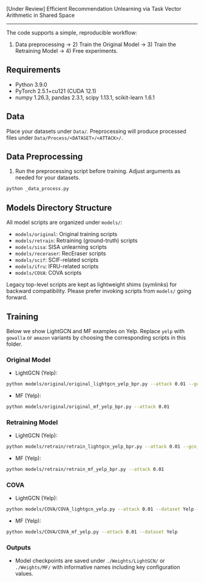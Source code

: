 [Under Review] Efficient Recommendation Unlearning via Task Vector Arithmetic in Shared Space

---

The code supports a simple, reproducible workflow:
1) Data preprocessing → 2) Train the Original Model → 3) Train the Retraining Model → 4) Free experiments.


## Requirements
- Python 3.9.0
- PyTorch 2.5.1+cu121 (CUDA 12.1)
- numpy 1.26.3, pandas 2.3.1, scipy 1.13.1, scikit-learn 1.6.1


## Data
Place your datasets under `Data/`. Preprocessing will produce processed files under `Data/Process/<DATASET>/<ATTACK>/`.

## Data Preprocessing

1) Run the preprocessing script before training. Adjust arguments as needed for your datasets.
```bash
python _data_process.py
```

## Models Directory Structure
All model scripts are organized under `models/`:
- `models/original`: Original training scripts
- `models/retrain`: Retraining (ground-truth) scripts
- `models/sisa`: SISA unlearning scripts
- `models/receraser`: RecEraser scripts
- `models/scif`: SCIF-related scripts
- `models/ifru`: IFRU-related scripts
- `models/COVA`: COVA scripts

Legacy top-level scripts are kept as lightweight shims (symlinks) for backward compatibility. Please prefer invoking scripts from `models/` going forward.

## Training
Below we show LightGCN and MF examples on Yelp. Replace `yelp` with `gowalla` or `amazon` variants by choosing the corresponding scripts in this folder.

### Original Model
- LightGCN (Yelp):
```bash
python models/original/original_lightgcn_yelp_bpr.py --attack 0.01 --gcn_layers 1
```

- MF (Yelp):
```bash
python models/original/original_mf_yelp_bpr.py --attack 0.01
```

### Retraining Model
- LightGCN (Yelp):
```bash
python models/retrain/retrain_lightgcn_yelp_bpr.py --attack 0.01 --gcn_layers 1
```

- MF (Yelp):
```bash
python models/retrain/retrain_mf_yelp_bpr.py --attack 0.01
```

### COVA
- LightGCN (Yelp):
```bash
python models/COVA/COVA_lightgcn_yelp.py --attack 0.01 --dataset Yelp --gcn_layers 1
```

- MF (Yelp):
```bash
python models/COVA/COVA_mf_yelp.py --attack 0.01 --dataset Yelp
```

### Outputs
- Model checkpoints are saved under `./Weights/LightGCN/` or `./Weights/MF/` with informative names including key configuration values.
